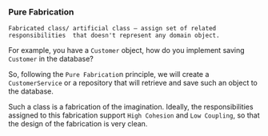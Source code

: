 ### Pure Fabrication
`Fabricated class/ artificial class – assign set of related responsibilities 
that doesn't represent any domain object.`

For example, you have a `Customer` object, how do you implement saving `Customer` in the database?

So, following the `Pure Fabricatio`n principle, we will create a `CustomerService` or a repository that will retrieve and save such an object to the database.

Such a class is a fabrication of the imagination. 
Ideally, the responsibilities assigned to this fabrication support `High Cohesion` and `Low Coupling`,
so that the design of the fabrication is very clean.